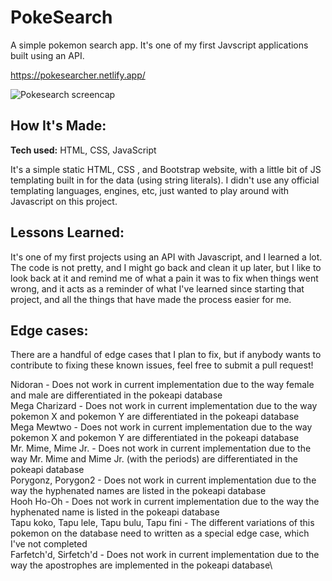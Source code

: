 # PokeSearch
A simple pokemon search app. It's one of my first Javscript applications built using an API.

https://pokesearcher.netlify.app/

![Pokesearch screencap](https://ibb.co/Zhkxv7m)

## How It's Made:

**Tech used:** HTML, CSS, JavaScript

It's a simple static HTML, CSS , and Bootstrap website, with a little bit of JS templating built in for the data (using string literals). I didn't use any official templating languages, engines, etc, just wanted to play around with Javascript on this project.

## Lessons Learned:

It's one of my first projects using an API with Javascript, and I learned a lot. The code is not pretty, and I might go back and clean it up later, but I like to look back at it and remind me of what a pain it was to fix when things went wrong, and it acts as a reminder of what I've learned since starting that project, and all the things that have made the process easier for me.

## Edge cases:

There are a handful of edge cases that I plan to fix, but if anybody wants to contribute to fixing these known issues, feel free to submit a pull request!

Nidoran - Does not work in current implementation due to the way female and male are differentiated in the pokeapi database\
Mega Charizard - Does not work in current implementation due to the way pokemon X and pokemon Y are differentiated in the pokeapi database\
Mega Mewtwo - Does not work in current implementation due to the way pokemon X and pokemon Y are differentiated in the pokeapi database\
Mr. Mime, Mime Jr.  - Does not work in current implementation due to the way Mr. Mime and Mime Jr. (with the periods) are differentiated in the pokeapi database\
Porygonz, Porygon2 - Does not work in current implementation due to the way the hyphenated names are listed in the pokeapi database\
Hooh Ho-Oh - Does not work in current implementation due to the way the hyphenated name is listed in the pokeapi database\
Tapu koko, Tapu lele, Tapu bulu, Tapu fini - The different variations of this pokemon on the database need to written as a special edge case, which I've not completed\
Farfetch'd, Sirfetch'd - Does not work in current implementation due to the way the apostrophes are implemented in the pokeapi database\

